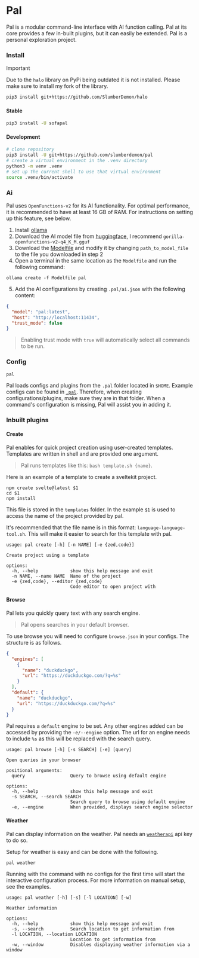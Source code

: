 # Pal

Pal is a modular command-line interface with AI function calling. Pal at its core provides a few in-built plugins, but it can easily be extended. Pal is a personal exploration project.

### Install

> [!IMPORTANT]
> Due to the `halo` library on PyPi being outdated it is not installed. Please make sure to install my fork of the library.
```sh
pip3 install git+https://github.com/SlumberDemon/halo
```

#### Stable

```sh
pip3 install -U sofapal
```

#### Development

```sh
# clone repository
pip3 install -U git+https://github.com/slumberdemon/pal
# create a virtual environment in the .venv directory
python3 -m venv .venv
# set up the current shell to use that virtual environment
source .venv/bin/activate
```

### Ai

Pal uses `OpenFunctions-v2` for its AI functionality. For optimal performance, it is recommended to have at least 16 GB of RAM. For instructions on setting up this feature, see below.

1. Install [ollama](https://ollama.ai)
2. Download the AI model file from [huggingface](https://huggingface.co/gorilla-llm/gorilla-openfunctions-v2-gguf/tree/main), I recommend `gorilla-openfunctions-v2-q4_K_M.gguf`
3. Download the [Modelfile](https://github.com/SlumberDemon/pal/blob/main/Modelfile) and modify it by changing `path_to_model_file` to the file you downloaded in step 2
4. Open a terminal in the same location as the `Modelfile` and run the following command:

```
ollama create -f Modelfile pal
```

5. Add the AI configurations by creating `.pal/ai.json` with the following content:

```json
{
  "model": "pal:latest",
  "host": "http://localhost:11434",
  "trust_mode": false
}
```

> Enabling trust mode with `true` will automatically select all commands to be run.

### Config

```shell
pal
```

Pal loads configs and plugins from the `.pal` folder located in `$HOME`. Example configs can be found in [`.pal`](https://github.com/SlumberDemon/pal/tree/main/.pal). Therefore, when creating configurations/plugins, make sure they are in that folder. When a command's configuration is missing, Pal will assist you in adding it.

### Inbuilt plugins

#### Create

Pal enables for quick project creation using user-created templates. Templates are written in shell and are provided one argument.

> Pal runs templates like this: `bash template.sh {name}`.

Here is an example of a template to create a sveltekit project.

```shell
npm create svelte@latest $1
cd $1
npm install
```

This file is stored in the `templates` folder. In the example `$1` is used to access the name of the project provided by pal.

It's recommended that the file name is in this format: `language-language-tool.sh`. This will make it easier to search for this template with pal.

```shell
usage: pal create [-h] [-n NAME] [-e {zed,code}]

Create project using a template

options:
  -h, --help            show this help message and exit
  -n NAME, --name NAME  Name of the project
  -e {zed,code}, --editor {zed,code}
                        Code editor to open project with
```

#### Browse

Pal lets you quickly query text with any search engine.

> Pal opens searches in your default browser.

To use browse you will need to configure `browse.json` in your configs. The structure is as follows.

```json
{
  "engines": [
    {
      "name": "duckduckgo",
      "url": "https://duckduckgo.com/?q=%s"
    }
  ],
  "default": {
    "name": "duckduckgo",
    "url": "https://duckduckgo.com/?q=%s"
  }
}
```

Pal requires a `default` engine to be set. Any other `engines` added can be accessed by providing the `-e/--engine` option. The url for an engine needs to include `%s` as this will be replaced with the search query.

```shell
usage: pal browse [-h] [-s SEARCH] [-e] [query]

Open queries in your browser

positional arguments:
  query                 Query to browse using default engine

options:
  -h, --help            show this help message and exit
  -s SEARCH, --search SEARCH
                        Search query to browse using default engine
  -e, --engine          When provided, displays search engine selector
```

#### Weather

Pal can display information on the weather. Pal needs an [`weatherapi`](https://www.weatherapi.com) api key to do so.

Setup for weather is easy and can be done with the following.

```shell
pal weather
```

Running with the command with no configs for the first time will start the interactive configuration process. For more information on manual setup, see the examples.

```shell
usage: pal weather [-h] [-s] [-l LOCATION] [-w]

Weather information

options:
  -h, --help            show this help message and exit
  -s, --search          Search location to get information from
  -l LOCATION, --location LOCATION
                        Location to get information from
  -w, --window          Disables displaying weather information via a window
```
